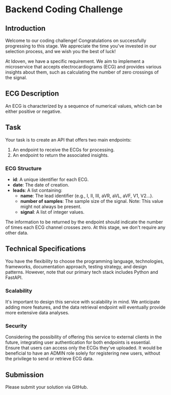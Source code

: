 # Backend Coding Challenge

## Introduction

Welcome to our coding challenge! Congratulations on successfully progressing to this stage. We appreciate the time you've invested in our selection process, and we wish you the best of luck!

At Idoven, we have a specific requirement. We aim to implement a microservice that accepts electrocardiograms (ECG) and provides various insights about them, such as calculating the number of zero crossings of the signal.

## ECG Description

An ECG is characterized by a sequence of numerical values, which can be either positive or negative.

## Task

Your task is to create an API that offers two main endpoints:
1. An endpoint to receive the ECGs for processing.
2. An endpoint to return the associated insights.

### ECG Structure

- **id**: A unique identifier for each ECG.
- **date**: The date of creation.
- **leads**: A list containing:
  - **name**: The lead identifier (e.g., I, II, III, aVR, aVL, aVF, V1, V2…).
  - **number of samples**: The sample size of the signal. Note: This value might not always be present.
  - **signal**: A list of integer values.

The information to be returned by the endpoint should indicate the number of times each ECG channel crosses zero. At this stage, we don't require any other data.

## Technical Specifications

You have the flexibility to choose the programming language, technologies, frameworks, documentation approach, testing strategy, and design patterns. However, note that our primary tech stack includes Python and FastAPI.

### Scalability

It's important to design this service with scalability in mind. We anticipate adding more features, and the data retrieval endpoint will eventually provide more extensive data analyses.

### Security

Considering the possibility of offering this service to external clients in the future, integrating user authentication for both endpoints is essential. Ensure that users can access only the ECGs they've uploaded. It would be beneficial to have an ADMIN role solely for registering new users, without the privilege to send or retrieve ECG data.

## Submission

Please submit your solution via GitHub.
